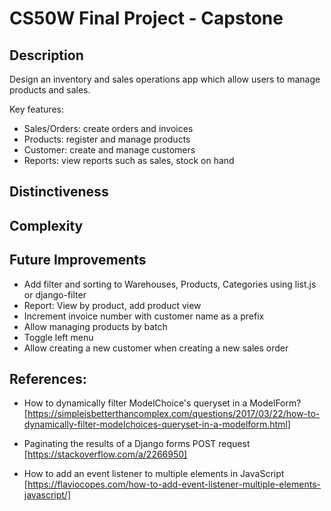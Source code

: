 # CS50W Final Project - Capstone

## Description
Design an inventory and sales operations app which allow users to manage products and sales.

Key features:
- Sales/Orders: create orders and invoices
- Products: register and manage products
- Customer: create and manage customers
- Reports: view reports such as sales, stock on hand

## Distinctiveness


## Complexity


## Future Improvements
- Add filter and sorting to Warehouses, Products, Categories using list.js or django-filter
- Report: View by product, add product view
- Increment invoice number with customer name as a prefix
- Allow managing products by batch
- Toggle left menu
- Allow creating a new customer when creating a new sales order


## References:
- How to dynamically filter ModelChoice's queryset in a ModelForm? [https://simpleisbetterthancomplex.com/questions/2017/03/22/how-to-dynamically-filter-modelchoices-queryset-in-a-modelform.html]

- Paginating the results of a Django forms POST request [https://stackoverflow.com/a/2266950]

- How to add an event listener to multiple elements in JavaScript [https://flaviocopes.com/how-to-add-event-listener-multiple-elements-javascript/]